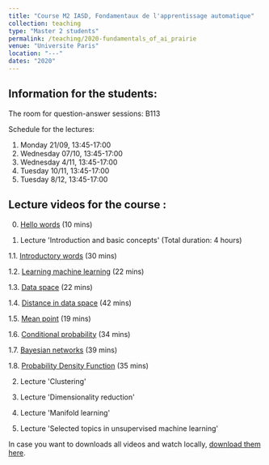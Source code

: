 ```yaml
---
title: "Course M2 IASD, Fondamentaux de l'apprentissage automatique"
collection: teaching
type: "Master 2 students"
permalink: /teaching/2020-fundamentals_of_ai_prairie
venue: "Universite Paris"
location: "---"
dates: "2020"
---
```


## Information for the students:

The room for question-answer sessions: B113

Schedule for the lectures:

1. Monday 21/09, 13:45-17:00
2. Wednesday 07/10, 13:45-17:00
3. Wednesday 4/11, 13:45-17:00
4. Tuesday 10/11, 13:45-17:00
5. Tuesday 8/12, 13:45-17:00

## Lecture videos for the course :

0. [Hello words](https://www.youtube.com/watch?v=8aibVvpE1Ws) (10 mins)

1. Lecture 'Introduction and basic concepts' (Total duration: 4 hours)

1.1. [Introductory words](https://www.youtube.com/watch?v=Jrj23vRnrFw) (30 mins)

1.2. [Learning machine learning](https://www.youtube.com/watch?v=tvPXV902Zqk) (22 mins)

1.3. [Data space](https://www.youtube.com/watch?v=-wS5413i6og) (22 mins)

1.4. [Distance in data space](https://www.youtube.com/watch?v=-Zn1e5QIpKE) (42 mins)

1.5. [Mean point](https://www.youtube.com/watch?v=nIMT9JuvaLE) (19 mins)

1.6. [Conditional probability](https://www.youtube.com/watch?v=2lxrigbBuns) (34 mins)

1.7. [Bayesian networks](https://www.youtube.com/watch?v=G2ru91a6OS4) (39 mins)

1.8. [Probability Density Function](https://www.youtube.com/watch?v=OUzcI5YFB3Y) (35 mins)

2. Lecture 'Clustering'

3. Lecture 'Dimensionality reduction'

4. Lecture 'Manifold learning'

5. Lecture 'Selected topics in unsupervised machine learning'

In case you want to downloads all videos and watch locally, [download them here](http://www.ihes.fr/~zinovyev/FundamentalsOfAI2020_lectures/).